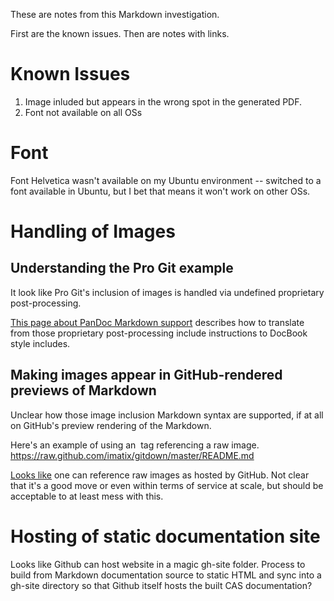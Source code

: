 These are notes from this Markdown investigation.

First are the known issues. Then are notes with links.

# Known Issues #

1. Image inluded but appears in the wrong spot in the generated PDF.
2. Font not available on all OSs


# Font #

Font Helvetica wasn't available on my Ubuntu environment -- switched to a font available in Ubuntu, but I bet that means it won't work on other OSs.

# Handling of Images #

## Understanding the Pro Git example ##

It look like Pro Git's inclusion of images is handled via undefined proprietary post-processing. 

[This page about PanDoc Markdown support](http://johnmacfarlane.net/pandoc/epub.html) describes how to translate from those proprietary post-processing include instructions to DocBook style includes.


## Making images appear in GitHub-rendered previews of Markdown ##

Unclear how those image inclusion Markdown syntax are supported, if at all on GitHub's preview rendering of the Markdown.

Here's an example of using an <img> tag referencing a raw image. <https://raw.github.com/imatix/gitdown/master/README.md>

[Looks like](https://groups.google.com/forum/#!topic/github/T3X1iadPH14) one can reference raw images as hosted by GitHub.  Not clear that it's a good move or even within terms of service at scale, but should be acceptable to at least mess with this.


# Hosting of static documentation site #

Looks like Github can host website in a magic gh-site folder.  Process to build from Markdown documentation source to static HTML and sync into a gh-site directory so that Github itself hosts the built CAS documentation?


